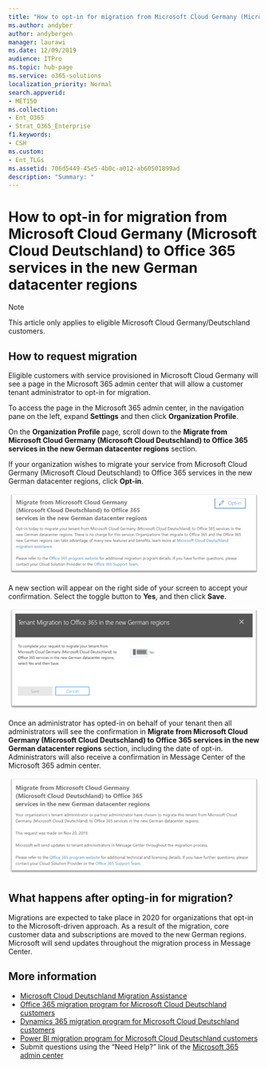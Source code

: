 ```yaml
---
title: "How to opt-in for migration from Microsoft Cloud Germany (Microsoft Cloud Deutschland) to Office 365 services in the new German datacenter regions"
ms.author: andyber
author: andybergen
manager: laurawi
ms.date: 12/09/2019
audience: ITPro
ms.topic: hub-page
ms.service: o365-solutions
localization_priority: Normal
search.appverid:
- MET150
ms.collection: 
- Ent_O365
- Strat_O365_Enterprise
f1.keywords:
- CSH
ms.custom:
- Ent_TLGs
ms.assetid: 706d5449-45e5-4b0c-a012-ab60501899ad
description: "Summary: "
---
```


# How to opt-in for migration from Microsoft Cloud Germany (Microsoft Cloud Deutschland) to Office 365 services in the new German datacenter regions

>[!Note]
>This article only applies to eligible Microsoft Cloud Germany/Deutschland customers.
>

## How to request migration

Eligible customers with service provisioned in Microsoft Cloud Germany will see a page in the Microsoft 365 admin center that will allow a customer tenant administrator to opt-in for migration.

To access the page in the Microsoft 365 admin center, in the navigation pane on the left, expand **Settings** and then click **Organization Profile**.

On the **Organization Profile** page, scroll down to the **Migrate from Microsoft Cloud Germany (Microsoft Cloud Deutschland) to Office 365 services in the new German datacenter regions** section.

If your organization wishes to migrate your service from Microsoft Cloud Germany (Microsoft Cloud Deutschland) to Office 365 services in the new German datacenter regions, click **Opt-in**.
 
![Opt-in introduction](../media/ms-cloud-germany-migration-opt-in/tenant-migration.png)

A new section will appear on the right side of your screen to accept your confirmation. Select the toggle button to **Yes**, and then click **Save**.
 
![Opt-in acceptance](../media/ms-cloud-germany-migration-opt-in/tenant-migration-new-regions.png)

Once an administrator has opted-in on behalf of your tenant then all administrators will see the confirmation in **Migrate from Microsoft Cloud Germany (Microsoft Cloud Deutschland) to Office 365 services in the new German datacenter regions** section, including the date of opt-in. Administrators will also receive a confirmation in Message Center of the Microsoft 365 admin center. 
 
![Opt-in confirmation](../media/ms-cloud-germany-migration-opt-in/tenant-migration2.png)

## What happens after opting-in for migration?

Migrations are expected to take place in 2020 for organizations that opt-in to the Microsoft-driven approach.  As a result of the migration, core customer data and subscriptions are moved to the new German regions.  Microsoft will send updates throughout the migration process in Message Center.

## More information

- [Microsoft Cloud Deutschland Migration Assistance](https://aka.ms/germanymigrateassist)
- [Office 365 migration program for Microsoft Cloud Deutschland customers](https://aka.ms/office365germanymove)
- [Dynamics 365 migration program for Microsoft Cloud Deutschland customers](https://aka.ms/d365ceoptin)
- [Power BI migration program for Microsoft Cloud Deutschland customers](https://aka.ms/pbioptin)
- Submit questions using the “Need Help?” link of the [Microsoft 365 admin center](https://portal.office.de/)
